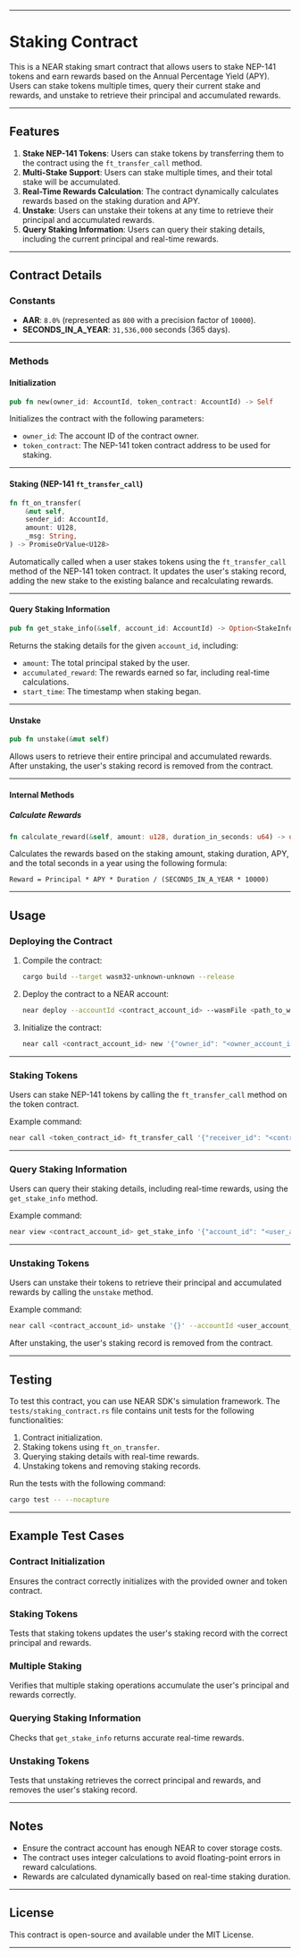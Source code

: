 

---

# Staking Contract

This is a NEAR staking smart contract that allows users to stake NEP-141 tokens and earn rewards based on the Annual Percentage Yield (APY). Users can stake tokens multiple times, query their current stake and rewards, and unstake to retrieve their principal and accumulated rewards.

---

## Features

1. **Stake NEP-141 Tokens**: Users can stake tokens by transferring them to the contract using the `ft_transfer_call` method.
2. **Multi-Stake Support**: Users can stake multiple times, and their total stake will be accumulated.
3. **Real-Time Rewards Calculation**: The contract dynamically calculates rewards based on the staking duration and APY.
4. **Unstake**: Users can unstake their tokens at any time to retrieve their principal and accumulated rewards.
5. **Query Staking Information**: Users can query their staking details, including the current principal and real-time rewards.

---

## Contract Details

### Constants

- **AAR**: `8.0%` (represented as `800` with a precision factor of `10000`).
- **SECONDS_IN_A_YEAR**: `31,536,000` seconds (365 days).

---

### Methods

#### Initialization

```rust
pub fn new(owner_id: AccountId, token_contract: AccountId) -> Self
```

Initializes the contract with the following parameters:
- `owner_id`: The account ID of the contract owner.
- `token_contract`: The NEP-141 token contract address to be used for staking.

---

#### Staking (NEP-141 `ft_transfer_call`)

```rust
fn ft_on_transfer(
    &mut self,
    sender_id: AccountId,
    amount: U128,
    _msg: String,
) -> PromiseOrValue<U128>
```

Automatically called when a user stakes tokens using the `ft_transfer_call` method of the NEP-141 token contract. It updates the user's staking record, adding the new stake to the existing balance and recalculating rewards.

---

#### Query Staking Information

```rust
pub fn get_stake_info(&self, account_id: AccountId) -> Option<StakeInfo>
```

Returns the staking details for the given `account_id`, including:
- `amount`: The total principal staked by the user.
- `accumulated_reward`: The rewards earned so far, including real-time calculations.
- `start_time`: The timestamp when staking began.

---

#### Unstake

```rust
pub fn unstake(&mut self)
```

Allows users to retrieve their entire principal and accumulated rewards. After unstaking, the user's staking record is removed from the contract.

---

#### Internal Methods

##### Calculate Rewards

```rust
fn calculate_reward(&self, amount: u128, duration_in_seconds: u64) -> u128
```

Calculates the rewards based on the staking amount, staking duration, APY, and the total seconds in a year using the following formula:

```
Reward = Principal * APY * Duration / (SECONDS_IN_A_YEAR * 10000)
```

---

## Usage

### Deploying the Contract

1. Compile the contract:
   ```bash
   cargo build --target wasm32-unknown-unknown --release
   ```

2. Deploy the contract to a NEAR account:
   ```bash
   near deploy --accountId <contract_account_id> --wasmFile <path_to_wasm_file>
   ```

3. Initialize the contract:
   ```bash
   near call <contract_account_id> new '{"owner_id": "<owner_account_id>", "token_contract": "<token_contract_id>"}' --accountId <owner_account_id>
   ```

---

### Staking Tokens

Users can stake NEP-141 tokens by calling the `ft_transfer_call` method on the token contract.

Example command:
```bash
near call <token_contract_id> ft_transfer_call '{"receiver_id": "<contract_account_id>", "amount": "1000000000000000000000000", "msg": ""}' --accountId <user_account_id> --depositYocto 1
```

---

### Query Staking Information

Users can query their staking details, including real-time rewards, using the `get_stake_info` method.

Example command:
```bash
near view <contract_account_id> get_stake_info '{"account_id": "<user_account_id>"}'
```

---

### Unstaking Tokens

Users can unstake their tokens to retrieve their principal and accumulated rewards by calling the `unstake` method.

Example command:
```bash
near call <contract_account_id> unstake '{}' --accountId <user_account_id> --depositYocto 1
```

After unstaking, the user's staking record is removed from the contract.

---

## Testing

To test this contract, you can use NEAR SDK's simulation framework. The `tests/staking_contract.rs` file contains unit tests for the following functionalities:
1. Contract initialization.
2. Staking tokens using `ft_on_transfer`.
3. Querying staking details with real-time rewards.
4. Unstaking tokens and removing staking records.

Run the tests with the following command:
```bash
cargo test -- --nocapture
```

---

## Example Test Cases

### Contract Initialization

Ensures the contract correctly initializes with the provided owner and token contract.

### Staking Tokens

Tests that staking tokens updates the user's staking record with the correct principal and rewards.

### Multiple Staking

Verifies that multiple staking operations accumulate the user's principal and rewards correctly.

### Querying Staking Information

Checks that `get_stake_info` returns accurate real-time rewards.

### Unstaking Tokens

Tests that unstaking retrieves the correct principal and rewards, and removes the user's staking record.

---

## Notes

- Ensure the contract account has enough NEAR to cover storage costs.
- The contract uses integer calculations to avoid floating-point errors in reward calculations.
- Rewards are calculated dynamically based on real-time staking duration.

---

## License

This contract is open-source and available under the MIT License.

---